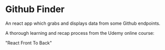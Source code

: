 # Github Finder

An react app which grabs and displays data from some Github endpoints.

A thorough learning and recap process from the Udemy online course:

"React Front To Back"
